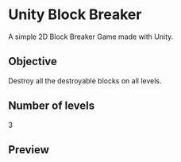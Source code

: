 # Unity Block Breaker

A simple 2D Block Breaker Game made with Unity.

## Objective 

Destroy all the destroyable blocks on all levels.

## Number of levels

3

## Preview


